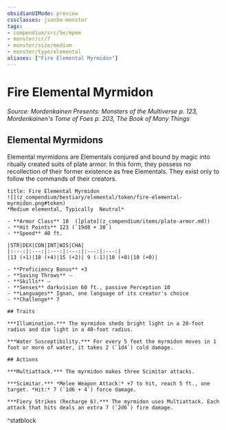 ```yaml
---
obsidianUIMode: preview
cssclasses: json5e-monster
tags:
- compendium/src/5e/mpmm
- monster/cr/7
- monster/size/medium
- monster/type/elemental
aliases: ["Fire Elemental Myrmidon"]
---
```

# Fire Elemental Myrmidon
*Source: Mordenkainen Presents: Monsters of the Multiverse p. 123, Mordenkainen's Tome of Foes p. 203, The Book of Many Things*  

## Elemental Myrmidons

Elemental myrmidons are Elementals conjured and bound by magic into ritually created suits of plate armor. In this form, they possess no recollection of their former existence as free Elementals. They exist only to follow the commands of their creators.

```ad-statblock
title: Fire Elemental Myrmidon
![](z_compendium/bestiary/elemental/token/fire-elemental-myrmidon.png#token)
*Medium elemental, Typically  Neutral*

- **Armor Class** 18  ([plate](z_compendium/items/plate-armor.md))
- **Hit Points** 123 (`19d8 + 38`)
- **Speed** 40 ft.

|STR|DEX|CON|INT|WIS|CHA|
|:---:|:---:|:---:|:---:|:---:|:---:|
|13 (+1)|18 (+4)|15 (+2)| 9 (-1)|10 (+0)|10 (+0)|

- **Proficiency Bonus** +3
- **Saving Throws** ⏤
- **Skills** ⏤
- **Senses** darkvision 60 ft., passive Perception 10
- **Languages** Ignan, one language of its creator's choice
- **Challenge** 7

## Traits

***Illumination.*** The myrmidon sheds bright light in a 20-foot radius and dim light in a 40-foot radius.

***Water Susceptibility.*** For every 5 feet the myrmidon moves in 1 foot or more of water, it takes 2 (`1d4`) cold damage.

## Actions

***Multiattack.*** The myrmidon makes three Scimitar attacks.

***Scimitar.*** *Melee Weapon Attack:* +7 to hit, reach 5 ft., one target. *Hit:* 7 (`1d6 + 4`) force damage.

***Fiery Strikes (Recharge 6).*** The myrmidon uses Multiattack. Each attack that hits deals an extra 7 (`2d6`) fire damage.
```
^statblock